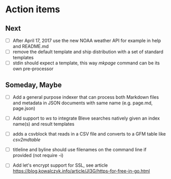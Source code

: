 
# Action items

## Next

+ [ ] After April 17, 2017 use the new NOAA weather API for example in help and README.md
+ [ ] remove the default template and ship distribution with a set of standard templates
+ [ ] stdin should expect a template, this way _mkpage_ command can be its own pre-processor

## Someday, Maybe

+ [ ] Add a general purpose indexer that can process both Markdown files and metadata in JSON documents with same name (e.g. page.md, page.json)
+ [ ] Add support to _ws_ to integrate Bleve searches natively given an index name(s) and result templates
+ [ ] adds a csvblock that reads in a CSV file and converts to a GFM table like _csv2mdtable_
+ [ ] titleline and byline should use filenames on the command line if provided (not require -i)
+ [ ] Add let's encrypt support for SSL, see article https://blog.kowalczyk.info/article/Jl3G/https-for-free-in-go.html

